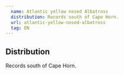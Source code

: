 ```yaml
---
  name: Atlantic yellow nosed Albatross
  distribution: Records south of Cape Horn.
  url: atlantic-yellow-nosed-albatross
  tag: EN
---
```


## Distribution

Records south of Cape Horn.
